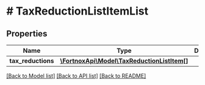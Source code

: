 # # TaxReductionListItemList

## Properties

Name | Type | Description | Notes
------------ | ------------- | ------------- | -------------
**tax_reductions** | [**\FortnoxApi\Model\TaxReductionListItem[]**](TaxReductionListItem.md) |  | [optional]

[[Back to Model list]](../../README.md#models) [[Back to API list]](../../README.md#endpoints) [[Back to README]](../../README.md)
